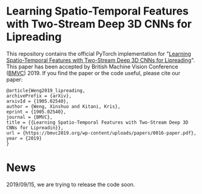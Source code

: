 # Learning Spatio-Temporal Features with Two-Stream Deep 3D CNNs for Lipreading

This repository contains the official PyTorch implementation for "[Learning Spatio-Temporal Features with Two-Stream Deep 3D CNNs for Lipreading](https://bmvc2019.org/wp-content/uploads/papers/0016-paper.pdf)". This paper has been accepted by British Machine Vision Conference ([BMVC](https://bmvc2019.org/)) 2019. If you find the paper or the code useful, please cite our paper:

```
@article{Weng2019_lipreading,
archivePrefix = {arXiv},
arxivId = {1905.02540},
author = {Weng, Xinshuo and Kitani, Kris},
eprint = {1905.02540},
journal = {BMVC},
title = {{Learning Spatio-Temporal Features with Two-Stream Deep 3D CNNs for Lipreadin}},
url = {https://bmvc2019.org/wp-content/uploads/papers/0016-paper.pdf},
year = {2019}
}
```

# News
2019/09/15, we are trying to release the code soon.
